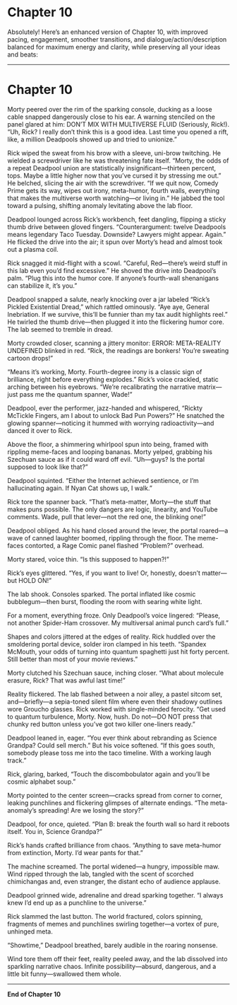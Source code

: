# Chapter 10

Absolutely! Here’s an enhanced version of Chapter 10, with improved pacing, engagement, smoother transitions, and dialogue/action/description balanced for maximum energy and clarity, while preserving all your ideas and beats:

---

# Chapter 10

Morty peered over the rim of the sparking console, ducking as a loose cable snapped dangerously close to his ear. A warning stenciled on the panel glared at him: DON’T MIX WITH MULTIVERSE FLUID (Seriously, Rick!). “Uh, Rick? I really don’t think this is a good idea. Last time you opened a rift, like, a million Deadpools showed up and tried to unionize.”

Rick wiped the sweat from his brow with a sleeve, uni-brow twitching. He wielded a screwdriver like he was threatening fate itself. “Morty, the odds of a repeat Deadpool union are statistically insignificant—thirteen percent, tops. Maybe a little higher now that you’ve cursed it by stressing me out.” He belched, slicing the air with the screwdriver. “If we quit now, Comedy Prime gets its way, wipes out irony, meta-humor, fourth walls, everything that makes the multiverse worth watching—or living in.” He jabbed the tool toward a pulsing, shifting anomaly levitating above the lab floor.

Deadpool lounged across Rick’s workbench, feet dangling, flipping a sticky thumb drive between gloved fingers. “Counterargument: twelve Deadpools means legendary Taco Tuesday. Downside? Lawyers might appear. Again.” He flicked the drive into the air; it spun over Morty’s head and almost took out a plasma coil.

Rick snagged it mid-flight with a scowl. “Careful, Red—there’s weird stuff in this lab even you’d find excessive.” He shoved the drive into Deadpool’s palm. “Plug this into the humor core. If anyone’s fourth-wall shenanigans can stabilize it, it’s you.”

Deadpool snapped a salute, nearly knocking over a jar labeled “Rick’s Pickled Existential Dread,” which rattled ominously. “Aye aye, General Inebriation. If we survive, this’ll be funnier than my tax audit highlights reel.” He twirled the thumb drive—then plugged it into the flickering humor core. The lab seemed to tremble in dread.

Morty crowded closer, scanning a jittery monitor: ERROR: META-REALITY UNDEFINED blinked in red. “Rick, the readings are bonkers! You’re sweating cartoon drops!”

“Means it’s working, Morty. Fourth-degree irony is a classic sign of brilliance, right before everything explodes.” Rick’s voice crackled, static arching between his eyebrows. “We’re recalibrating the narrative matrix—just pass me the quantum spanner, Wade!”

Deadpool, ever the performer, jazz-handed and whispered, “Rickty McTickle Fingers, am I about to unlock Bad Pun Powers?” He snatched the glowing spanner—noticing it hummed with worrying radioactivity—and danced it over to Rick.

Above the floor, a shimmering whirlpool spun into being, framed with rippling meme-faces and looping bananas. Morty yelped, grabbing his Szechuan sauce as if it could ward off evil. “Uh—guys? Is the portal supposed to look like that?”

Deadpool squinted. “Either the Internet achieved sentience, or I’m hallucinating again. If Nyan Cat shows up, I walk.”

Rick tore the spanner back. “That’s meta-matter, Morty—the stuff that makes puns possible. The only dangers are logic, linearity, and YouTube comments. Wade, pull that lever—not the red one, the blinking one!”

Deadpool obliged. As his hand closed around the lever, the portal roared—a wave of canned laughter boomed, rippling through the floor. The meme-faces contorted, a Rage Comic panel flashed “Problem?” overhead.

Morty stared, voice thin. “Is this supposed to happen?!”

Rick’s eyes glittered. “Yes, if you want to live! Or, honestly, doesn’t matter—but HOLD ON!”

The lab shook. Consoles sparked. The portal inflated like cosmic bubblegum—then burst, flooding the room with searing white light.

For a moment, everything froze. Only Deadpool’s voice lingered: “Please, not another Spider-Ham crossover. My multiversal animal punch card’s full.”

Shapes and colors jittered at the edges of reality. Rick huddled over the smoldering portal device, solder iron clamped in his teeth. “Spandex McMouth, your odds of turning into quantum spaghetti just hit forty percent. Still better than most of your movie reviews.”

Morty clutched his Szechuan sauce, inching closer. “What about molecule erasure, Rick? That was awful last time!”

Reality flickered. The lab flashed between a noir alley, a pastel sitcom set, and—briefly—a sepia-toned silent film where even their shadowy outlines wore Groucho glasses. Rick worked with single-minded ferocity. “Get used to quantum turbulence, Morty. Now, hush. Do not—DO NOT press that chunky red button unless you’ve got two killer one-liners ready.”

Deadpool leaned in, eager. “You ever think about rebranding as Science Grandpa? Could sell merch.” But his voice softened. “If this goes south, somebody please toss me into the taco timeline. With a working laugh track.”

Rick, glaring, barked, “Touch the discombobulator again and you’ll be cosmic alphabet soup.”

Morty pointed to the center screen—cracks spread from corner to corner, leaking punchlines and flickering glimpses of alternate endings. “The meta-anomaly’s spreading! Are we losing the story?”

Deadpool, for once, quieted. “Plan B: break the fourth wall so hard it reboots itself. You in, Science Grandpa?”

Rick’s hands crafted brilliance from chaos. “Anything to save meta-humor from extinction, Morty. I’d wear pants for that.”

The machine screamed. The portal widened—a hungry, impossible maw. Wind ripped through the lab, tangled with the scent of scorched chimichangas and, even stranger, the distant echo of audience applause.

Deadpool grinned wide, adrenaline and dread sparking together. “I always knew I’d end up as a punchline to the universe.”

Rick slammed the last button. The world fractured, colors spinning, fragments of memes and punchlines swirling together—a vortex of pure, unhinged meta.

“Showtime,” Deadpool breathed, barely audible in the roaring nonsense.

Wind tore them off their feet, reality peeled away, and the lab dissolved into sparkling narrative chaos. Infinite possibility—absurd, dangerous, and a little bit funny—swallowed them whole.

---

**End of Chapter 10**